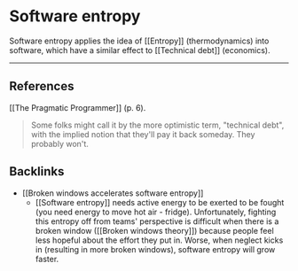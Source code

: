 # Software entropy
Software entropy applies the idea of [[Entropy]] (thermodynamics) into software, which have a similar effect to [[Technical debt]] (economics).

- - -
## References
[[The Pragmatic Programmer]] (p. 6).
> Some folks might call it by the more optimistic term, "technical debt", with the implied notion that they'll pay it back someday. They probably won't.

## Backlinks
* [[Broken windows accelerates software entropy]]
	* [[Software entropy]] needs active energy to be exerted to be fought (you need energy to move hot air - fridge). Unfortunately, fighting this entropy off from teams' perspective is difficult when there is a broken window ([[Broken windows theory]]) because people feel less hopeful about the effort they put in. Worse, when neglect kicks in (resulting in more broken windows), software entropy will grow faster.

<!-- #evergreen -->

<!-- {BearID:A9AB46CD-790A-4181-B2BA-05D245C921B9-91861-0000122ED0435828} -->
